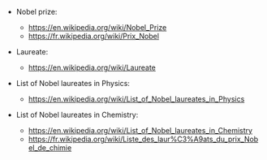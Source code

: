 
* Nobel prize:
    * https://en.wikipedia.org/wiki/Nobel_Prize
    * https://fr.wikipedia.org/wiki/Prix_Nobel
 
* Laureate:
    * https://en.wikipedia.org/wiki/Laureate
 
* List of Nobel laureates in Physics:
    * https://en.wikipedia.org/wiki/List_of_Nobel_laureates_in_Physics

* List of Nobel laureates in Chemistry:
    * https://en.wikipedia.org/wiki/List_of_Nobel_laureates_in_Chemistry
    * https://fr.wikipedia.org/wiki/Liste_des_laur%C3%A9ats_du_prix_Nobel_de_chimie
